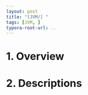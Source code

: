 ```yaml
---
layout: post
title: "[JVM/] "
tags: [JVM, ]
typora-root-url: ..
---
```


# 1. Overview





# 2. Descriptions


